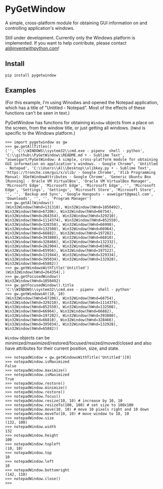 PyGetWindow
===========

A simple, cross-platform module for obtaining GUI information on and controlling application's windows.


Still under development. Currently only the Windows platform is implemented. If you want to help contribute, please contact al@inventwithpython.com!


Install
-------

    pip install pygetwindow


Examples
--------

(For this example, I'm using Winodws and opened the Notepad application, which has a title of "Untitled - Notepad". Most of the effects of these functions can't be seen in text.)

PyGetWindow has functions for obtaining ``Window`` objects from a place on the screen, from the window title, or just getting all windows. (``hWnd`` is specific to the Windows platform.)

    >>> import pygetwindow as gw
    >>> gw.getAllTitles()
    ('', 'C:\\WINDOWS\\system32\\cmd.exe - pipenv  shell - python', 'C:\\github\\PyGetWindow\\README.md • - Sublime Text', "asweigart/PyGetWindow: A simple, cross-platform module for obtaining GUI information on application's windows. - Google Chrome", 'Untitled - Notepad', 'C:\\Users\\Al\\Desktop\\xlibkey.py • - Sublime Text', 'https://tronche.com/gui/x/xlib/ - Google Chrome', 'Xlib Programming Manual: XGetWindowAttributes - Google Chrome', 'Generic Ubuntu Box [Running] - Oracle VM VirtualBox', 'Oracle VM VirtualBox Manager', 'Microsoft Edge', 'Microsoft Edge', 'Microsoft Edge', '', 'Microsoft Edge', 'Settings', 'Settings', 'Microsoft Store', 'Microsoft Store', '', '', 'Backup and Sync', 'Google Hangouts - asweigart@gmail.com', 'Downloads', '', '', 'Program Manager')
    >>> gw.getAllWindows()
    (Win32Window(hWnd=131318), Win32Window(hWnd=1050492), Win32Window(hWnd=67206), Win32Window(hWnd=66754), Win32Window(hWnd=264354), Win32Window(hWnd=329210), Win32Window(hWnd=1114374), Win32Window(hWnd=852550), Win32Window(hWnd=328358), Win32Window(hWnd=66998), Win32Window(hWnd=132508), Win32Window(hWnd=66964), Win32Window(hWnd=66882), Win32Window(hWnd=197282), Win32Window(hWnd=393880), Win32Window(hWnd=66810), Win32Window(hWnd=328466), Win32Window(hWnd=132332), Win32Window(hWnd=262904), Win32Window(hWnd=65962), Win32Window(hWnd=65956), Win32Window(hWnd=197522), Win32Window(hWnd=131944), Win32Window(hWnd=329334), Win32Window(hWnd=395034), Win32Window(hWnd=132928), Win32Window(hWnd=65882))
    >>> gw.getWindowsWithTitle('Untitled')
    (Win32Window(hWnd=264354),)
    >>> gw.getFocusedWindow()
    Win32Window(hWnd=1050492)
    >>> gw.getFocusedWindow().title
    'C:\\WINDOWS\\system32\\cmd.exe - pipenv  shell - python'
    >>> gw.getWindowsAt(10, 10)
    (Win32Window(hWnd=67206), Win32Window(hWnd=66754), Win32Window(hWnd=329210), Win32Window(hWnd=1114374), Win32Window(hWnd=852550), Win32Window(hWnd=132508), Win32Window(hWnd=66964), Win32Window(hWnd=66882), Win32Window(hWnd=197282), Win32Window(hWnd=393880), Win32Window(hWnd=66810), Win32Window(hWnd=328466), Win32Window(hWnd=395034), Win32Window(hWnd=132928), Win32Window(hWnd=65882))


``Window`` objects can be minimized/maximized/restored/focused/resized/moved/closed and also have attributes for their current position, size, and state.

    >>> notepadWindow = gw.getWindowsWithTitle('Untitled')[0]
    >>> notepadWindow.isMaximized
    False
    >>> notepadWindow.maximize()
    >>> notepadWindow.isMaximized
    True
    >>> notepadWindow.restore()
    >>> notepadWindow.minimize()
    >>> notepadWindow.restore()
    >>> notepadWindow.focus()
    >>> notepadWindow.resize(10, 10) # increase by 10, 10
    >>> notepadWindow.resizeTo(100, 100) # set size to 100x100
    >>> notepadWindow.move(10, 10) # move 10 pixels right and 10 down
    >>> notepadWindow.moveTo(10, 10) # move window to 10, 10
    >>> notepadWindow.size
    (132, 100)
    >>> notepadWindow.width
    132
    >>> notepadWindow.height
    100
    >>> notepadWindow.topleft
    (10, 10)
    >>> notepadWindow.top
    10
    >>> notepadWindow.left
    10
    >>> notepadWindow.bottomright
    (142, 110)
    >>> notepadWindow.close()
    >>>
